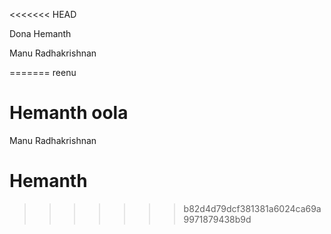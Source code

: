 
<<<<<<< HEAD

Dona
 Hemanth

Manu Radhakrishnan

=======
reenu
# Hemanth oola


Manu Radhakrishnan

# Hemanth 
>>>>>>> b82d4d79dcf381381a6024ca69a9971879438b9d

